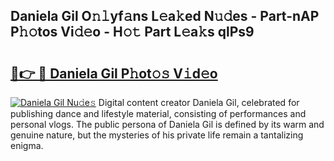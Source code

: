 ## Daniela Gil O𝚗𝚕yf𝚊ns L𝚎a𝚔ed N𝚞𝚍es - Part-nAP P𝚑𝚘tos Vi𝚍𝚎o - H𝚘𝚝 Part L𝚎a𝚔s qlPs9

# <h2><a href="http://kfd23jl.oniu.top/?m=Daniela+Gil">🔗👉 🔴 Daniela Gil P𝚑ot𝚘𝚜 V𝚒d𝚎o</a></h2>

[![Daniela Gil Nu𝚍e𝚜](https://i.imgur.com/0qMVB7G.gif)](http://kfd23jl.oniu.top/?m=Daniela+Gil)
Digital content creator Daniela Gil, celebrated for publishing dance and lifestyle material, consisting of performances and personal vlogs. The public persona of Daniela Gil is defined by its warm and genuine nature, but the mysteries of his private life remain a tantalizing enigma.  
